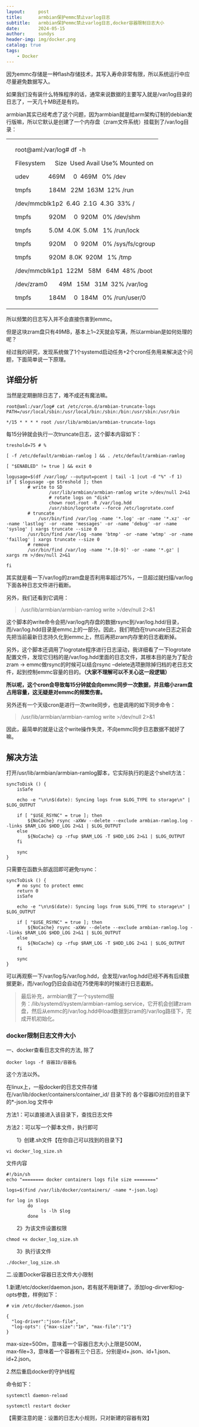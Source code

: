 ```yaml
---
layout:     post
title:      armbian保护emmc禁止varlog日志
subtitle:   armbian保护emmc禁止varlog日志,docker容器限制日志大小 
date:       2024-05-15
author:     sundys
header-img: img/docker.png
catalog: true
tags:
    - Docker
---
```


因为emmc存储是一种flash存储技术，其写入寿命非常有限，所以系统运行中应尽量避免数据写入。

如果我们没有装什么特殊程序的话，通常来说数据的主要写入就是/var/log目录的日志了，一天几十MB还是有的。

armbian其实已经考虑了这个问题，因为armbian就是给arm架构订制的debian发行版嘛，所以它默认是创建了一个内存盘（zram文件系统）挂载到了/var/log目录：

<table><tbody><tr><td data-settings="show"></td><td><div><p><span>root</span><span>@</span><span>aml</span><span>:</span><span>/</span><span>var</span><span>/</span><span>log</span><span># df -h</span></p><p><span>Filesystem&nbsp;&nbsp;&nbsp;&nbsp;&nbsp;&nbsp;</span><span>Size&nbsp;&nbsp;</span><span>Used </span><span>Avail </span><span>Use</span><span>%</span><span> </span><span>Mounted </span><span>on</span></p><p><span>udev</span><span>&nbsp;&nbsp;&nbsp;&nbsp;&nbsp;&nbsp;&nbsp;&nbsp;&nbsp;&nbsp;&nbsp;&nbsp;</span><span>469M</span><span>&nbsp;&nbsp;&nbsp;&nbsp; </span><span>0</span><span>&nbsp;&nbsp;</span><span>469M</span><span>&nbsp;&nbsp; </span><span>0</span><span>%</span><span> </span><span>/</span><span>dev</span></p><p><span>tmpfs</span><span>&nbsp;&nbsp;&nbsp;&nbsp;&nbsp;&nbsp;&nbsp;&nbsp;&nbsp;&nbsp; </span><span>184M</span><span>&nbsp;&nbsp; </span><span>22M</span><span>&nbsp;&nbsp;</span><span>163M</span><span>&nbsp;&nbsp;</span><span>12</span><span>%</span><span> </span><span>/</span><span>run</span></p><p><span>/</span><span>dev</span><span>/</span><span>mmcblk1p2</span><span>&nbsp;&nbsp;</span><span>6.4G</span><span>&nbsp;&nbsp;</span><span>2.1G</span><span>&nbsp;&nbsp;</span><span>4.3G</span><span>&nbsp;&nbsp;</span><span>33</span><span>%</span><span> </span><span>/</span></p><p><span>tmpfs</span><span>&nbsp;&nbsp;&nbsp;&nbsp;&nbsp;&nbsp;&nbsp;&nbsp;&nbsp;&nbsp; </span><span>920M</span><span>&nbsp;&nbsp;&nbsp;&nbsp; </span><span>0</span><span>&nbsp;&nbsp;</span><span>920M</span><span>&nbsp;&nbsp; </span><span>0</span><span>%</span><span> </span><span>/</span><span>dev</span><span>/</span><span>shm</span></p><p><span>tmpfs</span><span>&nbsp;&nbsp;&nbsp;&nbsp;&nbsp;&nbsp;&nbsp;&nbsp;&nbsp;&nbsp; </span><span>5.0M</span><span>&nbsp;&nbsp;</span><span>4.0K</span><span>&nbsp;&nbsp;</span><span>5.0M</span><span>&nbsp;&nbsp; </span><span>1</span><span>%</span><span> </span><span>/</span><span>run</span><span>/</span><span>lock</span></p><p><span>tmpfs</span><span>&nbsp;&nbsp;&nbsp;&nbsp;&nbsp;&nbsp;&nbsp;&nbsp;&nbsp;&nbsp; </span><span>920M</span><span>&nbsp;&nbsp;&nbsp;&nbsp; </span><span>0</span><span>&nbsp;&nbsp;</span><span>920M</span><span>&nbsp;&nbsp; </span><span>0</span><span>%</span><span> </span><span>/</span><span>sys</span><span>/</span><span>fs</span><span>/</span><span>cgroup</span></p><p><span>tmpfs</span><span>&nbsp;&nbsp;&nbsp;&nbsp;&nbsp;&nbsp;&nbsp;&nbsp;&nbsp;&nbsp; </span><span>920M</span><span>&nbsp;&nbsp;</span><span>8.0K</span><span>&nbsp;&nbsp;</span><span>920M</span><span>&nbsp;&nbsp; </span><span>1</span><span>%</span><span> </span><span>/</span><span>tmp</span></p><p><span>/</span><span>dev</span><span>/</span><span>mmcblk1p1</span><span>&nbsp;&nbsp;</span><span>122M</span><span>&nbsp;&nbsp; </span><span>58M</span><span>&nbsp;&nbsp; </span><span>64M</span><span>&nbsp;&nbsp;</span><span>48</span><span>%</span><span> </span><span>/</span><span>boot</span></p><p><span>/</span><span>dev</span><span>/</span><span>zram0</span><span>&nbsp;&nbsp;&nbsp;&nbsp;&nbsp;&nbsp; </span><span>49M</span><span>&nbsp;&nbsp; </span><span>15M</span><span>&nbsp;&nbsp; </span><span>31M</span><span>&nbsp;&nbsp;</span><span>32</span><span>%</span><span> </span><span>/</span><span>var</span><span>/</span><span>log</span></p><p><span>tmpfs</span><span>&nbsp;&nbsp;&nbsp;&nbsp;&nbsp;&nbsp;&nbsp;&nbsp;&nbsp;&nbsp; </span><span>184M</span><span>&nbsp;&nbsp;&nbsp;&nbsp; </span><span>0</span><span>&nbsp;&nbsp;</span><span>184M</span><span>&nbsp;&nbsp; </span><span>0</span><span>%</span><span> </span><span>/</span><span>run</span><span>/</span><span>user</span><span>/</span><span>0</span></p></div></td></tr></tbody></table>

所以频繁的日志写入并不会直接伤害到emmc。

但是这块zram盘只有49MB，基本上1~2天就会写满，所以armbian是如何处理的呢？

经过我的研究，发现系统做了1个systemd启动任务+2个cron任务用来解决这个问题，下面简单说一下原理。

## 详细分析

当然是定期删除日志了，难不成还有魔法嘛。
```
root@aml:/var/log# cat /etc/cron.d/armbian-truncate-logs
PATH=/usr/local/sbin:/usr/local/bin:/sbin:/bin:/usr/sbin:/usr/bin
 
*/15 * * * * root /usr/lib/armbian/armbian-truncate-logs
```
每15分钟就会执行一次truncate日志，这个脚本内容如下：

```
treshold=75 # %
 
[ -f /etc/default/armbian-ramlog ] && . /etc/default/armbian-ramlog
 
[ "$ENABLED" != true ] && exit 0
 
logusage=$(df /var/log/ --output=pcent | tail -1 |cut -d "%" -f 1)
if [ $logusage -ge $treshold ]; then
		# write to SD
                /usr/lib/armbian/armbian-ramlog write >/dev/null 2>&1
                # rotate logs on "disk"
                chown root.root -R /var/log.hdd
                /usr/sbin/logrotate --force /etc/logrotate.conf
		# truncate
	        /usr/bin/find /var/log -name '*.log' -or -name '*.xz' -or -name 'lastlog' -or -name 'messages' -or -name 'debug' -or -name 'syslog' | xargs truncate --size 0
		/usr/bin/find /var/log -name 'btmp' -or -name 'wtmp' -or -name 'faillog' | xargs truncate --size 0
		# remove
		/usr/bin/find /var/log -name '*.[0-9]' -or -name '*.gz' | xargs rm >/dev/null 2>&1
 
fi
```
其实就是看一下/var/log的zram盘是否利用率超过75%，一旦超过就扫描/var/log下面各种日志文件进行截断。

另外，我们还看到它调用：

> /usr/lib/armbian/armbian-ramlog write >/dev/null 2>&1

这个脚本的write命令会把/var/log内存盘的数据rsync到/var/log.hdd/目录，而/var/log.hdd目录是emmc上的一部分。因此，我们明白在truncate日志之前会先把当前最新日志持久化到emmc上，然后再把zram内存里的日志截断掉。

另外，这个脚本还调用了logrotate程序进行日志滚动，我详细看了一下logrotate配置文件，发现它归档的是/var/log.hdd里面的日志文件，其根本目的是为了配合zram -> emmc做rsync的时候可以结合rsync –delete选项删除掉归档的老日志文件，起到控制emmc容量的目的。**（大家不理解可以不关心这一段逻辑）**

**所以呢，这个cron会导致每15分钟就会向emmc同步一次数据，并且缩小zram盘占用容量，这无疑是对emmc的频繁伤害。**

另外还有一个天级cron是进行一次write同步，也是调用的如下同步命令：

> /usr/lib/armbian/armbian-ramlog write >/dev/null 2>&1

因此，最简单的就是让这个write操作失灵，不向emmc同步日志数据不就好了嘛。

## 解决方法

打开/usr/lib/armbian/armbian-ramlog脚本，它实际执行的是这个shell方法：
```
syncToDisk () {
	isSafe
 
	echo -e "\n\n$(date): Syncing logs from $LOG_TYPE to storage\n" | $LOG_OUTPUT
 
	if [ "$USE_RSYNC" = true ]; then
		${NoCache} rsync -aXWv --delete --exclude armbian-ramlog.log --links $RAM_LOG $HDD_LOG 2>&1 | $LOG_OUTPUT
	else
		${NoCache} cp -rfup $RAM_LOG -T $HDD_LOG 2>&1 | $LOG_OUTPUT
	fi
 
	sync
}
```
只需要在函数头部返回即可避免rsync：
```
syncToDisk () {
	# no sync to protect emmc
	return 0
	isSafe
 
	echo -e "\n\n$(date): Syncing logs from $LOG_TYPE to storage\n" | $LOG_OUTPUT
 
	if [ "$USE_RSYNC" = true ]; then
		${NoCache} rsync -aXWv --delete --exclude armbian-ramlog.log --links $RAM_LOG $HDD_LOG 2>&1 | $LOG_OUTPUT
	else
		${NoCache} cp -rfup $RAM_LOG -T $HDD_LOG 2>&1 | $LOG_OUTPUT
	fi
 
	sync
}  
```

可以再观察一下/var/log与/var/log.hdd，会发现/var/log.hdd已经不再有后续数据更新，而/var/log仍旧会自动在75使用率的时候进行日志截断。

> 最后补充，armbian做了一个systemd服务：/lib/systemd/system/armbian-ramlog.service，它开机会创建zram盘，然后从emmc的/var/log.hdd中load数据到zram的/var/log路径下，完成开机初始化。

### docker限制日志文件大小

一、docker查看日志文件的方法, 除了

```  
docker logs -f 容器ID/容器名
```
这个方法以外。

在linux上，一般docker的日志文件存储在/var/lib/docker/containers/container\_id/ 目录下的 各个容器ID对应的目录下的\*-json.log 文件中

方法1：可以直接进入该目录下，查找日志文件

方法2：可以写一个脚本文件，执行即可

　　1》创建.sh文件【在你自己可以找到的目录下】
```  
vi docker_log_size.sh  
```  
文件内容

```
#!/bin/sh 
echo "======== docker containers logs file size ========"  

logs=$(find /var/lib/docker/containers/ -name *-json.log)  

for log in $logs  
        do  
             ls -lh $log   
        done
```

　　2》为该文件设置权限

```
chmod +x docker_log_size.sh
```

　　3》执行该文件
```
./docker_log_size.sh
```

二.设置Docker容器日志文件大小限制

1.新建/etc/docker/daemon.json，若有就不用新建了。添加log-dirver和log-opts参数，样例如下：

```
# vim /etc/docker/daemon.json

{
  "log-driver":"json-file",
  "log-opts": {"max-size":"1m", "max-file":"1"}
}
```

max-size=500m，意味着一个容器日志大小上限是500M，   
max-file=3，意味着一个容器有三个日志，分别是id+.json、id+1.json、id+2.json。

2.然后重启docker的守护线程

命令如下： 
```
systemctl daemon-reload  
```
```
systemctl restart docker
```
【需要注意的是：设置的日志大小规则，只对新建的容器有效】

